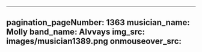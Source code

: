 ------
pagination_pageNumber: 1363
musician_name: Molly
band_name: Alvvays
img_src: images/musician1389.png
onmouseover_src: 
------